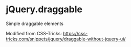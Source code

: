 # jQuery.draggable
Simple draggable elements

Modified from CSS-Tricks:
https://css-tricks.com/snippets/jquery/draggable-without-jquery-ui/
